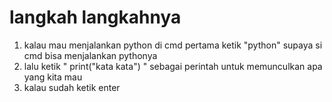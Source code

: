 # langkah langkahnya
1. kalau mau menjalankan python di cmd pertama ketik "python" supaya si cmd bisa menjalankan pythonya
2. lalu ketik " print("kata kata") " sebagai perintah untuk memunculkan apa yang kita mau
3. kalau sudah ketik enter

